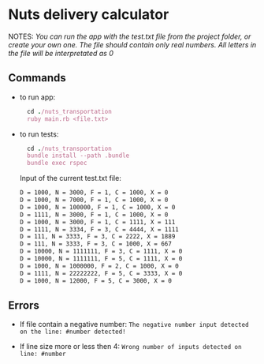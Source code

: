 # Nuts delivery calculator

   NOTES:
    *You can run the app with the test.txt file from the project folder, or create your own one. The file should contain only real numbers. All letters in the file will be interpretated as 0*

## Commands

- to run app:

  ``` Ruby
    cd ./nuts_transportation
    ruby main.rb <file.txt>
  ```

- to run tests:

  ``` Ruby
    cd ./nuts_transportation
    bundle install --path .bundle
    bundle exec rspec
  ```

  Input of the current test.txt file:

  ``` bash
  D = 1000, N = 3000, F = 1, C = 1000, X = 0
  D = 1000, N = 7000, F = 1, C = 1000, X = 0
  D = 1000, N = 100000, F = 1, C = 1000, X = 0
  D = 1111, N = 3000, F = 1, C = 1000, X = 0
  D = 1000, N = 3000, F = 1, C = 1111, X = 111
  D = 1111, N = 3334, F = 3, C = 4444, X = 1111
  D = 111, N = 3333, F = 3, C = 2222, X = 1889
  D = 111, N = 3333, F = 3, C = 1000, X = 667
  D = 10000, N = 1111111, F = 3, C = 1111, X = 0
  D = 10000, N = 1111111, F = 5, C = 1111, X = 0
  D = 1000, N = 1000000, F = 2, C = 1000, X = 0
  D = 1111, N = 22222222, F = 5, C = 3333, X = 0
  D = 1000, N = 12000, F = 5, C = 3000, X = 0
  ```

## Errors

- If file contain a negative number:
   `The negative number input detected on the line: #number detected!`

- If line size more or less then 4:
    `Wrong number of inputs detected on line: #number`
